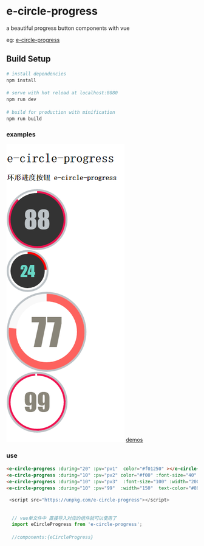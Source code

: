 # e-circle-progress
a beautiful progress button components with vue


eg: 
[e-circle-progress](https://kisscode.oschina.io/learn/demos/e-circle-progress.html)
## Build Setup

``` bash
# install dependencies
npm install

# serve with hot reload at localhost:8080
npm run dev

# build for production with minification
npm run build
```

### examples
![imgs](https://raw.githubusercontent.com/kobezone/e-circle-progress/master/demo/e-circle-progress-demos.png)
[demos](https://github.com/kobezone/e-circle-progress/demos/e-circle-progress.html)

### use


```html
<e-circle-progress :during="20" :pv="pv1"  color="#f01250" ></e-circle-progress>
<e-circle-progress :during="10" :pv="pv2" color="#f00" :font-size="40" :width="100"  text-color="#68d7c6"></e-circle-progress>
<e-circle-progress :during="10" :pv="pv3"  :font-size="100" :width="200"  text-color="#898579" text-bg-color="#fff" :bold="20" color="#fd625e"></e-circle-progress>
<e-circle-progress :during="10" :pv="99"  :width="150"  text-color="#898579" text-bg-color="#fff" :bold="5" color="#f01250"></e-circle-progress>
```

```js
 <script src="https://unpkg.com/e-circle-progress"></script>
```

```js

  // vue单文件中 直接导入对应的组件就可以使用了
  import eCircleProgress from 'e-circle-progress';

  //components:{eCircleProgress}

```


